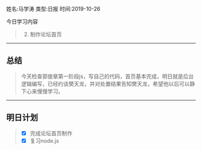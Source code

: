 姓名:马学涛
类型:日报
时间:2019-10-26

今日学习内容

>2. 制作论坛首页
* * *
## 总结 ##
>今天检查郭俊章第一阶段js，写自己的代码，首页基本完成，明日就是后台逻辑编写，已经约谈樊天龙，并对处置结果告知樊天龙，希望他以后可以静下心来慢慢学习。
* * *
## 明日计划 ##
> - [x] 完成论坛首页制作
> - [x] 复习node.js


